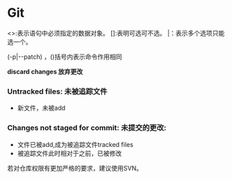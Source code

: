 # Git

<>:表示语句中必须指定的数据对象。 []:表明可选可不选。 |：表示多个选项只能选一个。

(-p|--patch) ，()括号内表示命令作用相同

**discard changes 放弃更改**

### Untracked files: 未被追踪文件

- 新文件，未被add

### Changes not staged for commit:  未提交的更改:

- 文件已被add,成为被追踪文件tracked files
- 被追踪文件此时相对于之前，已被修改













若对仓库权限有更加严格的要求，建议使用SVN。